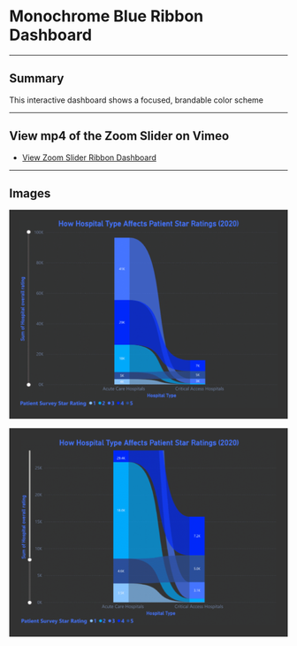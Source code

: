 # Monochrome Blue Ribbon Dashboard 
---

## Summary

This interactive dashboard shows a focused, brandable color scheme 

---

## View mp4 of the Zoom Slider on Vimeo 
- [View Zoom Slider Ribbon Dashboard](https://vimeo.com/1104611485?share=copy#t=0)

---

## Images

![Initial View](Ribbon-Hospital-Monochrome1.png)

![Zoom Slider View](Ribbon-Hospital-Monochrome2.png)